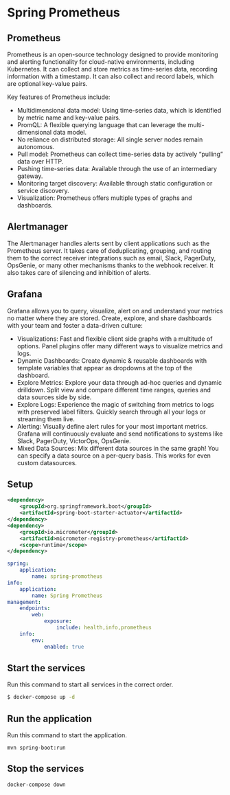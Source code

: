 # Spring Prometheus

## Prometheus

Prometheus is an open-source technology designed to provide monitoring and alerting functionality for cloud-native environments, including Kubernetes. It can collect and store metrics as time-series data, recording information with a timestamp. It can also collect and record labels, which are optional key-value pairs.

Key features of Prometheus include:

- Multidimensional data model: Using time-series data, which is identified by metric name and key-value pairs.
- PromQL: A flexible querying language that can leverage the multi-dimensional data model.
- No reliance on distributed storage: All single server nodes remain autonomous.
- Pull model: Prometheus can collect time-series data by actively “pulling” data over HTTP.
- Pushing time-series data: Available through the use of an intermediary gateway.
- Monitoring target discovery: Available through static configuration or service discovery.
- Visualization: Prometheus offers multiple types of graphs and dashboards.

## Alertmanager

The Alertmanager handles alerts sent by client applications such as the Prometheus server. 
It takes care of deduplicating, grouping, and routing them to the correct receiver integrations such as email, Slack, PagerDuty, OpsGenie, or many other mechanisms thanks to the webhook receiver. 
It also takes care of silencing and inhibition of alerts.

## Grafana

Grafana allows you to query, visualize, alert on and understand your metrics no matter where they are stored. Create, explore, and share dashboards with your team and foster a data-driven culture:

- Visualizations: Fast and flexible client side graphs with a multitude of options. Panel plugins offer many different ways to visualize metrics and logs.
- Dynamic Dashboards: Create dynamic & reusable dashboards with template variables that appear as dropdowns at the top of the dashboard.
- Explore Metrics: Explore your data through ad-hoc queries and dynamic drilldown. Split view and compare different time ranges, queries and data sources side by side.
- Explore Logs: Experience the magic of switching from metrics to logs with preserved label filters. Quickly search through all your logs or streaming them live.
- Alerting: Visually define alert rules for your most important metrics. Grafana will continuously evaluate and send notifications to systems like Slack, PagerDuty, VictorOps, OpsGenie.
- Mixed Data Sources: Mix different data sources in the same graph! You can specify a data source on a per-query basis. This works for even custom datasources.

## Setup

```xml
<dependency>
    <groupId>org.springframework.boot</groupId>
    <artifactId>spring-boot-starter-actuator</artifactId>
</dependency>
<dependency>
    <groupId>io.micrometer</groupId>
    <artifactId>micrometer-registry-prometheus</artifactId>
    <scope>runtime</scope>
</dependency>
```

```yml
spring:
    application:
        name: spring-promotheus
info:
    application:
        name: Spring Prometheus
management:
    endpoints:
        web:
            exposure:
                include: health,info,prometheus
    info:
        env:
            enabled: true
```


## Start the services

Run this command to start all services in the correct order.

```bash
$ docker-compose up -d
```

## Run the application

Run this command to start the application.

```
mvn spring-boot:run
```

## Stop the services

```bash
docker-compose down
```